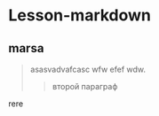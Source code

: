 Lesson-markdown
===============
marsa
------
>asasvadvafcasc wfw efef wdw.  
>>второй параграф

rere
